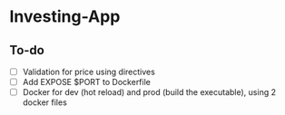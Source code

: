 # Investing-App

## To-do
- [ ] Validation for price using directives  
- [ ] Add EXPOSE $PORT to Dockerfile
- [ ] Docker for dev (hot reload) and prod (build the executable), using 2 docker files
